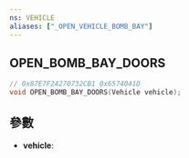 ```yaml
---
ns: VEHICLE
aliases: ["_OPEN_VEHICLE_BOMB_BAY"]
---
```

## OPEN_BOMB_BAY_DOORS

```c
// 0x87E7F24270732CB1 0x6574041D
void OPEN_BOMB_BAY_DOORS(Vehicle vehicle);
```


## 參數
* **vehicle**: 

